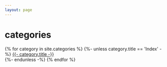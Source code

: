```yaml
---
layout: page
---
```


# categories

{% for category in site.categories %}
    {%- unless category.title == 'Index' -%}
        <a href="/categories/{{- category.title -}}">{{- category.title -}}</a><br>
    {%- endunless -%}
{% endfor %}